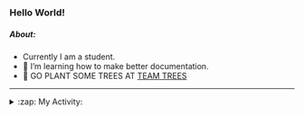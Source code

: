 ### Hello World!

##### About:
- Currently I am a student.
- 🌱 I’m learning how to make better documentation.
- 🌱 GO PLANT SOME TREES AT [TEAM TREES](https://teamtrees.org/)

---
<details>
  <summary>:zap: My Activity:</summary>
  
<!--START_SECTION:waka-->
![Code Time](http://img.shields.io/badge/Code%20Time-1%2C179%20hrs%2017%20mins-blue)

**I'm a Night 🦉** 

```text
🌞 Morning                1872 commits        ███░░░░░░░░░░░░░░░░░░░░░░   10.02 % 
🌆 Daytime                6383 commits        █████████░░░░░░░░░░░░░░░░   34.17 % 
🌃 Evening                5353 commits        ███████░░░░░░░░░░░░░░░░░░   28.66 % 
🌙 Night                  5071 commits        ███████░░░░░░░░░░░░░░░░░░   27.15 % 
```
📅 **I'm Most Productive on Wednesday** 

```text
Monday                   2630 commits        ████░░░░░░░░░░░░░░░░░░░░░   14.08 % 
Tuesday                  2541 commits        ███░░░░░░░░░░░░░░░░░░░░░░   13.60 % 
Wednesday                4377 commits        ██████░░░░░░░░░░░░░░░░░░░   23.43 % 
Thursday                 2396 commits        ███░░░░░░░░░░░░░░░░░░░░░░   12.83 % 
Friday                   1973 commits        ███░░░░░░░░░░░░░░░░░░░░░░   10.56 % 
Saturday                 1631 commits        ██░░░░░░░░░░░░░░░░░░░░░░░   08.73 % 
Sunday                   3131 commits        ████░░░░░░░░░░░░░░░░░░░░░   16.76 % 
```


📊 **This Week I Spent My Time On** 

```text
🔥 Editors: 
VS Code                  2 hrs 38 mins       ██████████████████░░░░░░░   71.17 % 
IntelliJ                 1 hr 4 mins         ███████░░░░░░░░░░░░░░░░░░   28.83 % 

🐱‍💻 Projects: 
givbacks-admin           2 hrs 8 mins        ██████████████░░░░░░░░░░░   57.94 % 
intro                    50 mins             ██████░░░░░░░░░░░░░░░░░░░   22.87 % 
givbacks-application     24 mins             ███░░░░░░░░░░░░░░░░░░░░░░   10.82 % 
FilterHelperTest.kt      6 mins              █░░░░░░░░░░░░░░░░░░░░░░░░   03.14 % 
LightEditProject         5 mins              █░░░░░░░░░░░░░░░░░░░░░░░░   02.62 % 
```


 Last Updated on 04/09/2023 11:10:14 UTC
<!--END_SECTION:waka-->
</details>
